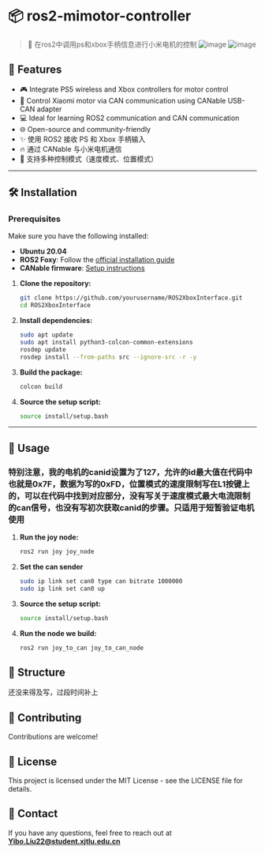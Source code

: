# 📦 ros2-mimotor-controller
> 🚀 在ros2中调用ps和xbox手柄信息进行小米电机的控制
![image](https://github.com/L-Y-B-X/ros2-mimotor-controller/blob/main/document/cybergear.png)
![image](https://github.com/L-Y-B-X/ros2-mimotor-controller/blob/main/document/psjoy.png)
## 🌟 Features

- 🎮 Integrate PS5 wireless and Xbox controllers for motor control
- 🔧 Control Xiaomi motor via CAN communication using CANable USB-CAN adapter
- 💻 Ideal for learning ROS2 communication and CAN communication
- 🌐 Open-source and community-friendly
- ✨ 使用 ROS2 接收 PS 和 Xbox 手柄输入
- 🔥 通过 CANable 与小米电机通信
- 💎 支持多种控制模式（速度模式、位置模式）

---

## 🛠️ Installation

### Prerequisites

Make sure you have the following installed:

- **Ubuntu 20.04**
- **ROS2 Foxy**: Follow the [official installation guide](https://docs.ros.org/en/foxy/Installation.html)
- **CANable firmware**: [Setup instructions](https://canable.io/getting-started.html)

1. **Clone the repository:**

    ```sh
    git clone https://github.com/yourusername/ROS2XboxInterface.git
    cd ROS2XboxInterface
    ```

2. **Install dependencies:**

    ```sh
    sudo apt update
    sudo apt install python3-colcon-common-extensions
    rosdep update
    rosdep install --from-paths src --ignore-src -r -y
    ```

3. **Build the package:**

    ```sh
    colcon build
    ```

4. **Source the setup script:**

    ```sh
    source install/setup.bash
    ```

---
## 🚀 Usage
### 特别注意，我的电机的canid设置为了127，允许的id最大值在代码中也就是0x7F，数据为写的0xFD，位置模式的速度限制写在L1按键上的，可以在代码中找到对应部分，没有写关于速度模式最大电流限制的can信号，也没有写初次获取canid的步骤。只适用于短暂验证电机使用
1. **Run the joy node:**

    ```sh
    ros2 run joy joy_node 
    ```

2. **Set the can sender**

    ```sh
    sudo ip link set can0 type can bitrate 1000000
    sudo ip link set can0 up
    ```
3. **Source the setup script:**

    ```sh
    source install/setup.bash
    ```
    
4. **Run the node we build:**

    ```sh
    ros2 run joy_to_can joy_to_can_node 
    ```

## 🧩 Structure
还没来得及写，过段时间补上

## 🤝 Contributing
Contributions are welcome!

## 📄 License 
This project is licensed under the MIT License - see the LICENSE file for details.

## 📧 Contact 
If you have any questions, feel free to reach out at **Yibo.Liu22@student.xjtlu.edu.cn**

